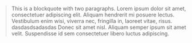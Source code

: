 > This is a blockquote with two paragraphs. Lorem ipsum dolor sit amet,
> consectetuer adipiscing elit. Aliquam hendrerit mi posuere lectus.
 Vestibulum enim wisi, viverra nec, fringilla in, laoreet vitae, risus.
dasdasdsadasdas
> Donec sit amet nisl. Aliquam semper ipsum sit amet velit. Suspendisse
> id sem consectetuer libero luctus adipiscing.